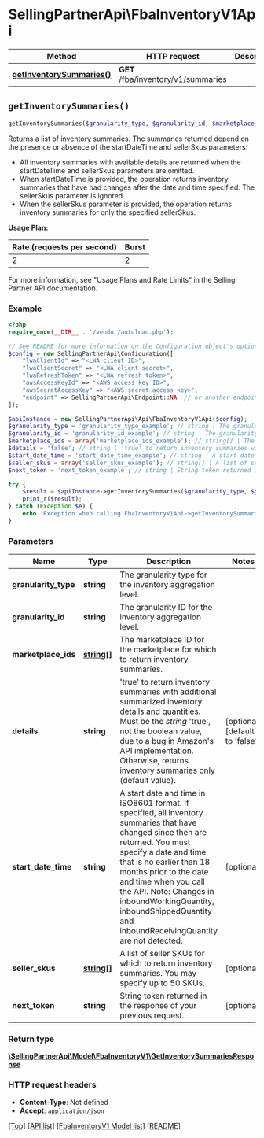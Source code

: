 # SellingPartnerApi\FbaInventoryV1Api

Method | HTTP request | Description
------------- | ------------- | -------------
[**getInventorySummaries()**](FbaInventoryV1Api.md#getInventorySummaries) | **GET** /fba/inventory/v1/summaries | 


## `getInventorySummaries()`

```php
getInventorySummaries($granularity_type, $granularity_id, $marketplace_ids, $details, $start_date_time, $seller_skus, $next_token): \SellingPartnerApi\Model\FbaInventoryV1\GetInventorySummariesResponse
```



Returns a list of inventory summaries. The summaries returned depend on the presence or absence of the startDateTime and sellerSkus parameters:

- All inventory summaries with available details are returned when the startDateTime and sellerSkus parameters are omitted.
- When startDateTime is provided, the operation returns inventory summaries that have had changes after the date and time specified. The sellerSkus parameter is ignored.
- When the sellerSkus parameter is provided, the operation returns inventory summaries for only the specified sellerSkus.

**Usage Plan:**

| Rate (requests per second) | Burst |
| ---- | ---- |
| 2 | 2 |

For more information, see \"Usage Plans and Rate Limits\" in the Selling Partner API documentation.

### Example

```php
<?php
require_once(__DIR__ . '/vendor/autoload.php');

// See README for more information on the Configuration object's options
$config = new SellingPartnerApi\Configuration([
    "lwaClientId" => "<LWA client ID>",
    "lwaClientSecret" => "<LWA client secret>",
    "lwaRefreshToken" => "<LWA refresh token>",
    "awsAccessKeyId" => "<AWS access key ID>",
    "awsSecretAccessKey" => "<AWS secret access key>",
    "endpoint" => SellingPartnerApi\Endpoint::NA  // or another endpoint from lib/Endpoints.php
]);

$apiInstance = new SellingPartnerApi\Api\FbaInventoryV1Api($config);
$granularity_type = 'granularity_type_example'; // string | The granularity type for the inventory aggregation level.
$granularity_id = 'granularity_id_example'; // string | The granularity ID for the inventory aggregation level.
$marketplace_ids = array('marketplace_ids_example'); // string[] | The marketplace ID for the marketplace for which to return inventory summaries.
$details = 'false'; // string | 'true' to return inventory summaries with additional summarized inventory details and quantities. Must be the *string* 'true', not the boolean value, due to a bug in Amazon's API implementation. Otherwise, returns inventory summaries only (default value).
$start_date_time = 'start_date_time_example'; // string | A start date and time in ISO8601 format. If specified, all inventory summaries that have changed since then are returned. You must specify a date and time that is no earlier than 18 months prior to the date and time when you call the API. Note: Changes in inboundWorkingQuantity, inboundShippedQuantity and inboundReceivingQuantity are not detected.
$seller_skus = array('seller_skus_example'); // string[] | A list of seller SKUs for which to return inventory summaries. You may specify up to 50 SKUs.
$next_token = 'next_token_example'; // string | String token returned in the response of your previous request.

try {
    $result = $apiInstance->getInventorySummaries($granularity_type, $granularity_id, $marketplace_ids, $details, $start_date_time, $seller_skus, $next_token);
    print_r($result);
} catch (Exception $e) {
    echo 'Exception when calling FbaInventoryV1Api->getInventorySummaries: ', $e->getMessage(), PHP_EOL;
}
```

### Parameters

Name | Type | Description  | Notes
------------- | ------------- | ------------- | -------------
 **granularity_type** | **string**| The granularity type for the inventory aggregation level. |
 **granularity_id** | **string**| The granularity ID for the inventory aggregation level. |
 **marketplace_ids** | [**string[]**](../Model/FbaInventoryV1/string.md)| The marketplace ID for the marketplace for which to return inventory summaries. |
 **details** | **string**| &#39;true&#39; to return inventory summaries with additional summarized inventory details and quantities. Must be the *string* &#39;true&#39;, not the boolean value, due to a bug in Amazon&#39;s API implementation. Otherwise, returns inventory summaries only (default value). | [optional] [default to &#39;false&#39;]
 **start_date_time** | **string**| A start date and time in ISO8601 format. If specified, all inventory summaries that have changed since then are returned. You must specify a date and time that is no earlier than 18 months prior to the date and time when you call the API. Note: Changes in inboundWorkingQuantity, inboundShippedQuantity and inboundReceivingQuantity are not detected. | [optional]
 **seller_skus** | [**string[]**](../Model/FbaInventoryV1/string.md)| A list of seller SKUs for which to return inventory summaries. You may specify up to 50 SKUs. | [optional]
 **next_token** | **string**| String token returned in the response of your previous request. | [optional]

### Return type

[**\SellingPartnerApi\Model\FbaInventoryV1\GetInventorySummariesResponse**](../Model/FbaInventoryV1/GetInventorySummariesResponse.md)

### HTTP request headers

- **Content-Type**: Not defined
- **Accept**: `application/json`

[[Top]](#) [[API list]](../)
[[FbaInventoryV1 Model list]](../Model/FbaInventoryV1)
[[README]](../../README.md)
